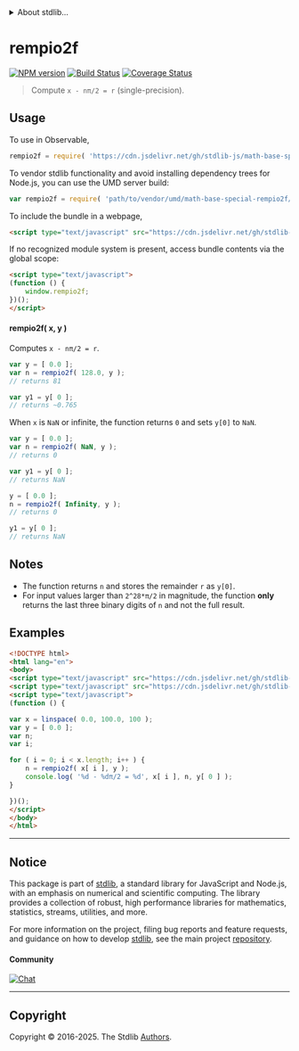 <!--

@license Apache-2.0

Copyright (c) 2025 The Stdlib Authors.

Licensed under the Apache License, Version 2.0 (the "License");
you may not use this file except in compliance with the License.
You may obtain a copy of the License at

   http://www.apache.org/licenses/LICENSE-2.0

Unless required by applicable law or agreed to in writing, software
distributed under the License is distributed on an "AS IS" BASIS,
WITHOUT WARRANTIES OR CONDITIONS OF ANY KIND, either express or implied.
See the License for the specific language governing permissions and
limitations under the License.

-->


<details>
  <summary>
    About stdlib...
  </summary>
  <p>We believe in a future in which the web is a preferred environment for numerical computation. To help realize this future, we've built stdlib. stdlib is a standard library, with an emphasis on numerical and scientific computation, written in JavaScript (and C) for execution in browsers and in Node.js.</p>
  <p>The library is fully decomposable, being architected in such a way that you can swap out and mix and match APIs and functionality to cater to your exact preferences and use cases.</p>
  <p>When you use stdlib, you can be absolutely certain that you are using the most thorough, rigorous, well-written, studied, documented, tested, measured, and high-quality code out there.</p>
  <p>To join us in bringing numerical computing to the web, get started by checking us out on <a href="https://github.com/stdlib-js/stdlib">GitHub</a>, and please consider <a href="https://opencollective.com/stdlib">financially supporting stdlib</a>. We greatly appreciate your continued support!</p>
</details>

# rempio2f

[![NPM version][npm-image]][npm-url] [![Build Status][test-image]][test-url] [![Coverage Status][coverage-image]][coverage-url] <!-- [![dependencies][dependencies-image]][dependencies-url] -->

> Compute `x - nπ/2 = r` (single-precision).



<section class="usage">

## Usage

To use in Observable,

```javascript
rempio2f = require( 'https://cdn.jsdelivr.net/gh/stdlib-js/math-base-special-rempio2f@umd/browser.js' )
```

To vendor stdlib functionality and avoid installing dependency trees for Node.js, you can use the UMD server build:

```javascript
var rempio2f = require( 'path/to/vendor/umd/math-base-special-rempio2f/index.js' )
```

To include the bundle in a webpage,

```html
<script type="text/javascript" src="https://cdn.jsdelivr.net/gh/stdlib-js/math-base-special-rempio2f@umd/browser.js"></script>
```

If no recognized module system is present, access bundle contents via the global scope:

```html
<script type="text/javascript">
(function () {
    window.rempio2f;
})();
</script>
```

#### rempio2f( x, y )

Computes `x - nπ/2 = r`.

```javascript
var y = [ 0.0 ];
var n = rempio2f( 128.0, y );
// returns 81

var y1 = y[ 0 ];
// returns ~0.765
```

When `x` is `NaN` or infinite, the function returns `0` and sets `y[0]` to `NaN`.

```javascript
var y = [ 0.0 ];
var n = rempio2f( NaN, y );
// returns 0

var y1 = y[ 0 ];
// returns NaN

y = [ 0.0 ];
n = rempio2f( Infinity, y );
// returns 0

y1 = y[ 0 ];
// returns NaN
```

</section>

<!-- /.usage -->

<!-- Package usage notes. Make sure to keep an empty line after the `section` element and another before the `/section` close. -->

<section class="notes">

## Notes

-   The function returns `n` and stores the remainder `r` as `y[0]`.
-   For input values larger than `2^28*π/2` in magnitude, the function **only** returns the last three binary digits of `n` and not the full result.

</section>

<!-- /.notes -->

<section class="examples">

## Examples

<!-- eslint no-undef: "error" -->

```html
<!DOCTYPE html>
<html lang="en">
<body>
<script type="text/javascript" src="https://cdn.jsdelivr.net/gh/stdlib-js/array-base-linspace@umd/browser.js"></script>
<script type="text/javascript" src="https://cdn.jsdelivr.net/gh/stdlib-js/math-base-special-rempio2f@umd/browser.js"></script>
<script type="text/javascript">
(function () {

var x = linspace( 0.0, 100.0, 100 );
var y = [ 0.0 ];
var n;
var i;

for ( i = 0; i < x.length; i++ ) {
    n = rempio2f( x[ i ], y );
    console.log( '%d - %dπ/2 = %d', x[ i ], n, y[ 0 ] );
}

})();
</script>
</body>
</html>
```

</section>

<!-- /.examples -->

<!-- C interface documentation. -->



<!-- Section for related `stdlib` packages. Do not manually edit this section, as it is automatically populated. -->

<section class="related">

</section>

<!-- /.related -->

<!-- Section for all links. Make sure to keep an empty line after the `section` element and another before the `/section` close. -->


<section class="main-repo" >

* * *

## Notice

This package is part of [stdlib][stdlib], a standard library for JavaScript and Node.js, with an emphasis on numerical and scientific computing. The library provides a collection of robust, high performance libraries for mathematics, statistics, streams, utilities, and more.

For more information on the project, filing bug reports and feature requests, and guidance on how to develop [stdlib][stdlib], see the main project [repository][stdlib].

#### Community

[![Chat][chat-image]][chat-url]

---

## Copyright

Copyright &copy; 2016-2025. The Stdlib [Authors][stdlib-authors].

</section>

<!-- /.stdlib -->

<!-- Section for all links. Make sure to keep an empty line after the `section` element and another before the `/section` close. -->

<section class="links">

[npm-image]: http://img.shields.io/npm/v/@stdlib/math-base-special-rempio2f.svg
[npm-url]: https://npmjs.org/package/@stdlib/math-base-special-rempio2f

[test-image]: https://github.com/stdlib-js/math-base-special-rempio2f/actions/workflows/test.yml/badge.svg?branch=main
[test-url]: https://github.com/stdlib-js/math-base-special-rempio2f/actions/workflows/test.yml?query=branch:main

[coverage-image]: https://img.shields.io/codecov/c/github/stdlib-js/math-base-special-rempio2f/main.svg
[coverage-url]: https://codecov.io/github/stdlib-js/math-base-special-rempio2f?branch=main

<!--

[dependencies-image]: https://img.shields.io/david/stdlib-js/math-base-special-rempio2f.svg
[dependencies-url]: https://david-dm.org/stdlib-js/math-base-special-rempio2f/main

-->

[chat-image]: https://img.shields.io/gitter/room/stdlib-js/stdlib.svg
[chat-url]: https://app.gitter.im/#/room/#stdlib-js_stdlib:gitter.im

[stdlib]: https://github.com/stdlib-js/stdlib

[stdlib-authors]: https://github.com/stdlib-js/stdlib/graphs/contributors

[umd]: https://github.com/umdjs/umd
[es-module]: https://developer.mozilla.org/en-US/docs/Web/JavaScript/Guide/Modules

[deno-url]: https://github.com/stdlib-js/math-base-special-rempio2f/tree/deno
[deno-readme]: https://github.com/stdlib-js/math-base-special-rempio2f/blob/deno/README.md
[umd-url]: https://github.com/stdlib-js/math-base-special-rempio2f/tree/umd
[umd-readme]: https://github.com/stdlib-js/math-base-special-rempio2f/blob/umd/README.md
[esm-url]: https://github.com/stdlib-js/math-base-special-rempio2f/tree/esm
[esm-readme]: https://github.com/stdlib-js/math-base-special-rempio2f/blob/esm/README.md
[branches-url]: https://github.com/stdlib-js/math-base-special-rempio2f/blob/main/branches.md

</section>

<!-- /.links -->
